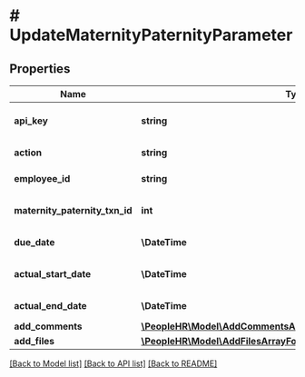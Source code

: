 # # UpdateMaternityPaternityParameter

## Properties

Name | Type | Description | Notes
------------ | ------------- | ------------- | -------------
**api_key** | **string** | APIKey for employee api to UpdateMaternityPaternity |
**action** | **string** | Action name &#x3D; UpdateMaternityPaternity |
**employee_id** | **string** | Employee Id for update maternity paternity |
**maternity_paternity_txn_id** | **int** | MaternityPaternityTxnId for update maternity paternity |
**due_date** | **\DateTime** | DueDate for update maternity paternity |
**actual_start_date** | **\DateTime** | ActualStartDate for update maternity paternity |
**actual_end_date** | **\DateTime** | ActualEndDate for update maternity paternity |
**add_comments** | [**\PeopleHR\Model\AddCommentsArrayForMaternityPaternityInner[]**](AddCommentsArrayForMaternityPaternityInner.md) | AddComments |
**add_files** | [**\PeopleHR\Model\AddFilesArrayForAddNewMaternityPaternityInner[]**](AddFilesArrayForAddNewMaternityPaternityInner.md) | AddFiles info. |

[[Back to Model list]](../../README.md#models) [[Back to API list]](../../README.md#endpoints) [[Back to README]](../../README.md)
